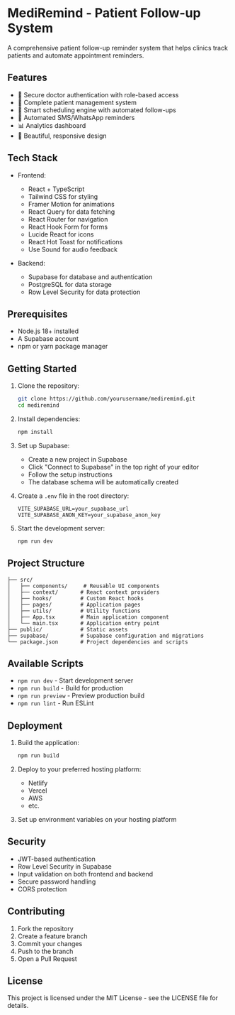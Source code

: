 # MediRemind - Patient Follow-up System

A comprehensive patient follow-up reminder system that helps clinics track patients and automate appointment reminders.

## Features

- 🔐 Secure doctor authentication with role-based access
- 👥 Complete patient management system
- 📅 Smart scheduling engine with automated follow-ups
- 📱 Automated SMS/WhatsApp reminders
- 📊 Analytics dashboard
- 🎨 Beautiful, responsive design

## Tech Stack

- Frontend:
  - React + TypeScript
  - Tailwind CSS for styling
  - Framer Motion for animations
  - React Query for data fetching
  - React Router for navigation
  - React Hook Form for forms
  - Lucide React for icons
  - React Hot Toast for notifications
  - Use Sound for audio feedback

- Backend:
  - Supabase for database and authentication
  - PostgreSQL for data storage
  - Row Level Security for data protection

## Prerequisites

- Node.js 18+ installed
- A Supabase account
- npm or yarn package manager

## Getting Started

1. Clone the repository:
   ```bash
   git clone https://github.com/yourusername/mediremind.git
   cd mediremind
   ```

2. Install dependencies:
   ```bash
   npm install
   ```

3. Set up Supabase:
   - Create a new project in Supabase
   - Click "Connect to Supabase" in the top right of your editor
   - Follow the setup instructions
   - The database schema will be automatically created

4. Create a `.env` file in the root directory:
   ```env
   VITE_SUPABASE_URL=your_supabase_url
   VITE_SUPABASE_ANON_KEY=your_supabase_anon_key
   ```

5. Start the development server:
   ```bash
   npm run dev
   ```

## Project Structure

```
├── src/
│   ├── components/     # Reusable UI components
│   ├── context/       # React context providers
│   ├── hooks/         # Custom React hooks
│   ├── pages/         # Application pages
│   ├── utils/         # Utility functions
│   ├── App.tsx        # Main application component
│   └── main.tsx       # Application entry point
├── public/            # Static assets
├── supabase/          # Supabase configuration and migrations
└── package.json       # Project dependencies and scripts
```

## Available Scripts

- `npm run dev` - Start development server
- `npm run build` - Build for production
- `npm run preview` - Preview production build
- `npm run lint` - Run ESLint

## Deployment

1. Build the application:
   ```bash
   npm run build
   ```

2. Deploy to your preferred hosting platform:
   - Netlify
   - Vercel
   - AWS
   - etc.

3. Set up environment variables on your hosting platform

## Security

- JWT-based authentication
- Row Level Security in Supabase
- Input validation on both frontend and backend
- Secure password handling
- CORS protection

## Contributing

1. Fork the repository
2. Create a feature branch
3. Commit your changes
4. Push to the branch
5. Open a Pull Request

## License

This project is licensed under the MIT License - see the LICENSE file for details.